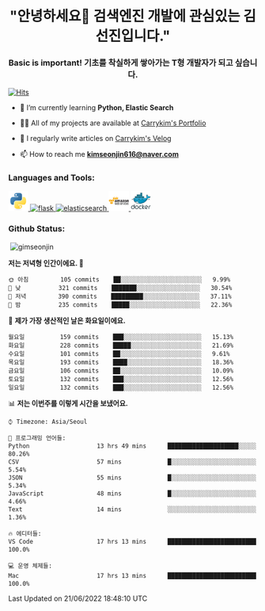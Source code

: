 <h1 align="center">"안녕하세요👋 검색엔진 개발에 관심있는 김선진입니다."</h1>
<h3 align="center">Basic is important! 기초를 착실하게 쌓아가는 T형 개발자가 되고 싶습니다.</h3>

[![Hits](https://hits.seeyoufarm.com/api/count/incr/badge.svg?url=https%3A%2F%2Fgithub.com%2Fgimseonjin&count_bg=%2318BFE5&title_bg=%23555555&icon=ko-fi.svg&icon_color=%23E7E7E7&title=hits&edge_flat=false)](https://hits.seeyoufarm.com)

- 🌱 I’m currently learning **Python, Elastic Search**

- 👨‍💻 All of my projects are available at [Carrykim's Portfolio](https://elderly-gruyere-ed2.notion.site/0-a2fe0ade7c354a749153cd7544fbd685)

- 📝 I regularly write articles on [Carrykim's Velog](https://velog.io/@carrykim)

- 📫 How to reach me **kimseonjin616@naver.com**


<h3 align="left">Languages and Tools:</h3>
<p align="left"> 
 <a href="https://www.python.org" target="_blank" rel="noreferrer"> 
  <img src="https://raw.githubusercontent.com/devicons/devicon/master/icons/python/python-original.svg" alt="python" width="8%" height="8%"/> 
 </a>
 <a href="https://flask.palletsprojects.com/" target="_blank" rel="noreferrer"> <img src="https://www.vectorlogo.zone/logos/pocoo_flask/pocoo_flask-icon.svg" alt="flask" width="8%" height="8%"/> </a> <a href="https://www.elastic.co" target="_blank" rel="noreferrer"> <img src="https://www.vectorlogo.zone/logos/elastic/elastic-icon.svg" alt="elasticsearch" width="8%" height="8%"/> </a> <a href="https://aws.amazon.com" target="_blank" rel="noreferrer"> <img src="https://raw.githubusercontent.com/devicons/devicon/master/icons/amazonwebservices/amazonwebservices-original-wordmark.svg" alt="aws" width="8%" height="8%"/> </a> <a href="https://www.docker.com/" target="_blank" rel="noreferrer"> <img src="https://raw.githubusercontent.com/devicons/devicon/master/icons/docker/docker-original-wordmark.svg" alt="docker" width="8%" height="8%"/> </a>   </p>


<h3 align="left">Github Status:</h3>
<p align="left">
 <p>&nbsp;<img align="center" src="https://github-readme-stats.vercel.app/api?username=gimseonjin&show_icons=true&locale=en" alt="gimseonjin" /></p>
</p>


<!--START_SECTION:waka-->
**저는 저녁형 인간이에요. 🦉** 

```text
🌞 아침         105 commits    ██░░░░░░░░░░░░░░░░░░░░░░░   9.99% 
🌆 낮　         321 commits    ███████░░░░░░░░░░░░░░░░░░   30.54% 
🌃 저녁         390 commits    █████████░░░░░░░░░░░░░░░░   37.11% 
🌙 밤　         235 commits    █████░░░░░░░░░░░░░░░░░░░░   22.36%

```
📅 **제가 가장 생산적인 날은 화요일이에요.** 

```text
월요일          159 commits    ███░░░░░░░░░░░░░░░░░░░░░░   15.13% 
화요일          228 commits    █████░░░░░░░░░░░░░░░░░░░░   21.69% 
수요일          101 commits    ██░░░░░░░░░░░░░░░░░░░░░░░   9.61% 
목요일          193 commits    ████░░░░░░░░░░░░░░░░░░░░░   18.36% 
금요일          106 commits    ██░░░░░░░░░░░░░░░░░░░░░░░   10.09% 
토요일          132 commits    ███░░░░░░░░░░░░░░░░░░░░░░   12.56% 
일요일          132 commits    ███░░░░░░░░░░░░░░░░░░░░░░   12.56%

```


📊 **저는 이번주를 이렇게 시간을 보냈어요.** 

```text
⌚︎ Timezone: Asia/Seoul

💬 프로그래밍 언어들: 
Python                   13 hrs 49 mins      ████████████████████░░░░░   80.26% 
CSV                      57 mins             █░░░░░░░░░░░░░░░░░░░░░░░░   5.54% 
JSON                     55 mins             █░░░░░░░░░░░░░░░░░░░░░░░░   5.34% 
JavaScript               48 mins             █░░░░░░░░░░░░░░░░░░░░░░░░   4.66% 
Text                     14 mins             ░░░░░░░░░░░░░░░░░░░░░░░░░   1.36%

🔥 에디터들: 
VS Code                  17 hrs 13 mins      █████████████████████████   100.0%

💻 운영 체제들: 
Mac                      17 hrs 13 mins      █████████████████████████   100.0%

```


 Last Updated on 21/06/2022 18:48:10 UTC
<!--END_SECTION:waka-->
